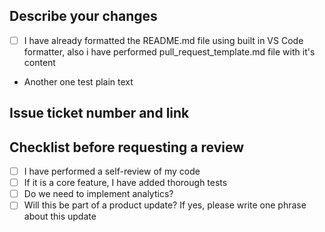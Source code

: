 ## Describe your changes
- [ ] I have already formatted the README.md file using built in VS Code formatter, also i have performed pull_request_template.md file with it's content
- Another one test plain text


## Issue ticket number and link

## Checklist before requesting a review

- [ ] I have performed a self-review of my code
- [ ] If it is a core feature, I have added thorough tests
- [ ] Do we need to implement analytics?
- [ ] Will this be part of a product update? If yes, please write one phrase about this update